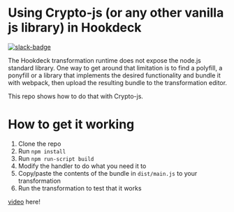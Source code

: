 # Using Crypto-js (or any other vanilla js library) in Hookdeck

[slack-badge]: https://img.shields.io/badge/Slack-Hookdeck%20Developers-blue?logo=slack

[![slack-badge]](https://join.slack.com/t/hookdeckdevelopers/shared_invite/zt-yw7hlyzp-EQuO3QvdiBlH9Tz2KZg5MQ)

The Hookdeck transformation runtime does not expose the node.js standard library. One way to get around that limitation is to find a polyfill, a ponyfill or a library that implements the desired functionality and bundle it with webpack, then upload the resulting bundle to the transformation editor.

This repo shows how to do that with Crypto-js.

# How to get it working

1. Clone the repo
2. Run `npm install`
3. Run `npm run-script build`
4. Modify the handler to do what you need it to
5. Copy/paste the contents of the bundle in `dist/main.js` to your transformation
6. Run the transformation to test that it works

[video](https://www.loom.com/share/86c7e6beea5844c9af52624cd9226a88) here!
